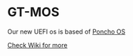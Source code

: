 # GT-MOS
Our new UEFI os is based of [Poncho OS](https://github.com/Absurdponcho/PonchoOS)

[Check Wiki for more](https://github.com/Sam-Machines/GT-MOS/wiki)

